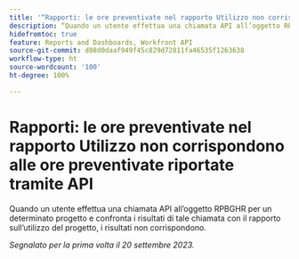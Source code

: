 ```yaml
---
title: '“Rapporti: le ore preventivate nel rapporto Utilizzo non corrispondono a quelle riportate tramite API'
description: “Quando un utente effettua una chiamata API all’oggetto RPBGHR per un determinato progetto e confronta i risultati di tale chiamata con il rapporto sull’utilizzo del progetto, i risultati non corrispondono. ”
hidefromtoc: true
feature: Reports and Dashboards, Workfront API
source-git-commit: d08d0daaf949f45c829d72811fa46535f1263638
workflow-type: ht
source-wordcount: '100'
ht-degree: 100%

---
```



# Rapporti: le ore preventivate nel rapporto Utilizzo non corrispondono alle ore preventivate riportate tramite API

Quando un utente effettua una chiamata API all’oggetto RPBGHR per un determinato progetto e confronta i risultati di tale chiamata con il rapporto sull’utilizzo del progetto, i risultati non corrispondono.

_Segnalato per la prima volta il 20 settembre 2023._
